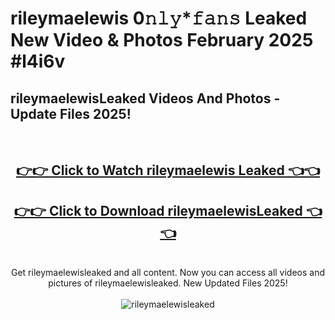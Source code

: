 # rileymaelewis 0𝚗𝚕𝚢*𝚏𝚊𝚗𝚜 Leaked New Video & Photos February 2025 #l4i6v

<h2>rileymaelewisLeaked Videos And Photos - Update Files 2025!</h2>
<br>
<div align="center">
<h2><a href="https://mediaupload.pro?title=rileymaelewis&ref=11F" rel="nofollow">👉👉 Click to Watch rileymaelewis Leaked 👈👈</a></h2>
<h2><a href="https://mediaupload.pro?title=rileymaelewis&ref=11F" rel="nofollow">👉👉 Click to Download rileymaelewisLeaked 👈👈</a></h2>
<br>
Get rileymaelewisleaked and all content. Now you can access all videos and pictures of rileymaelewisleaked. New Updated Files 2025!
<br>
<br>
<a href="https://mediaupload.pro?title=rileymaelewis&ref=11F" rel="nofollow" data-target="animated-image.originalLink"><img src="https://i.ibb.co/Gkj2r4b/banner.png" alt="rileymaelewisleaked" style="max-width: 100%; display: inline-block;" data-target="animated-image.originalImage"></a>
</div>
<br>

